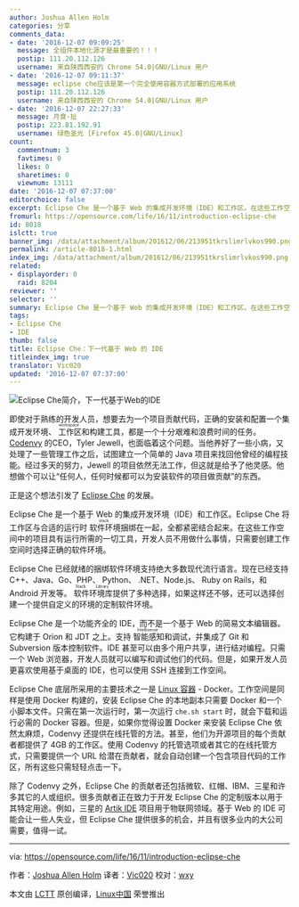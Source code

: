 ```yaml
---
author: Joshua Allen Holm
categories: 分享
comments_data:
- date: '2016-12-07 09:09:25'
  message: 全组件本地化源才是最重要的！！！
  postip: 111.20.112.126
  username: 来自陕西西安的 Chrome 54.0|GNU/Linux 用户
- date: '2016-12-07 09:11:37'
  message: eclipse che应该是第一个完全使用容器方式部署的应用系统
  postip: 111.20.112.126
  username: 来自陕西西安的 Chrome 54.0|GNU/Linux 用户
- date: '2016-12-07 22:27:33'
  message: 月食·扯
  postip: 223.81.192.91
  username: 绿色圣光 [Firefox 45.0|GNU/Linux]
count:
  commentnum: 3
  favtimes: 0
  likes: 0
  sharetimes: 0
  viewnum: 13111
date: '2016-12-07 07:37:00'
editorchoice: false
excerpt: Eclipse Che 是一个基于 Web 的集成开发环境（IDE）和工作区。在这些工作空间中的项目具有运行所需的一切工具，开发人员不用做什么事情，只需要创建工作空间时选择正确的软件环境。
fromurl: https://opensource.com/life/16/11/introduction-eclipse-che
id: 8018
islctt: true
banner_img: /data/attachment/album/201612/06/213951tkrslimrlvkos990.png
permalink: /article-8018-1.html
index_img: /data/attachment/album/201612/06/213951tkrslimrlvkos990.png.thumb.jpg
related:
- displayorder: 0
  raid: 8204
reviewer: ''
selector: ''
summary: Eclipse Che 是一个基于 Web 的集成开发环境（IDE）和工作区。在这些工作空间中的项目具有运行所需的一切工具，开发人员不用做什么事情，只需要创建工作空间时选择正确的软件环境。
tags:
- Eclipse Che
- IDE
thumb: false
title: Eclipse Che：下一代基于 Web 的 IDE
titleindex_img: true
translator: Vic020
updated: '2016-12-07 07:37:00'
---
```


![Eclipse Che简介，下一代基于Web的IDE](/data/attachment/album/201612/06/213951tkrslimrlvkos990.png "Introduction to Eclipse Che, a next-generation, web-based IDE")


即使对于熟练的开发人员，想要去为一个项目贡献代码，正确的安装和配置一个集成开发环境、<ruby> 工作区 <rp>  （ </rp> <rt>  workspace </rt> <rp>  ） </rp></ruby>和构建工具，都是一个十分艰难和浪费时间的任务。[Codenvy](http://codenvy.com/) 的CEO，Tyler Jewell，也面临着这个问题。当他养好了一些小病，又处理了一些管理工作之后，试图建立一个简单的 Java 项目来找回他曾经的编程技能。经过多天的努力，Jewell 的项目依然无法工作，但这就是给予了他灵感。他想做个可以让“任何人，任何时候都可以为安装软件的项目做贡献”的东西。


正是这个想法引发了 [Eclipse Che](http://eclipse.org/che) 的发展。


Eclipse Che 是一个基于 Web 的集成开发环境（IDE）和工作区。Eclipse Che 将工作区与合适的运行时<ruby> 软件环境 <rp>  （ </rp> <rt>  stack </rt> <rp>  ） </rp></ruby>捆绑在一起，全都紧密结合起来。在这些工作空间中的项目具有运行所需的一切工具，开发人员不用做什么事情，只需要创建工作空间时选择正确的软件环境。


Eclipse Che 已经就绪的捆绑软件环境支持绝大多数现代流行语言。现在已经支持 C++、Java、Go、PHP、 Python、 .NET、Node.js、 Ruby on Rails，和 Android 开发等。<ruby> 软件环境库 <rp>  （ </rp> <rt>  Stack Library </rt> <rp>  ） </rp></ruby>提供了多种选择，如果这样还不够，还可以选择创建一个提供自定义的环境的定制软件环境。


Eclipse Che 是一个功能齐全的 IDE，而不是一个基于 Web 的简易文本编辑器。它构建于 Orion 和 JDT 之上。支持<ruby> 智能感知 <rp>  （ </rp> <rt>  Intellisense </rt> <rp>  ） </rp></ruby>和调试，并集成了 Git 和 Subversion 版本控制软件。IDE 甚至可以由多个用户共享，进行结对编程。只需一个 Web 浏览器，开发人员就可以编写和调试他们的代码。但是，如果开发人员更喜欢使用基于桌面的 IDE，也可以使用 SSH 连接到工作空间。


Eclipse Che 底层所采用的主要技术之一是 [Linux 容器](https://opensource.com/resources/what-are-linux-containers) - Docker。工作空间是同样是使用 Docker 构建的，安装 Eclipse Che 的本地副本只需要 Docker 和一个小脚本文件。只需在第一次运行时，第一次运行 `che.sh start` 时，就会下载和运行必需的 Docker 容器。但是，如果你觉得设置 Docker 来安装 Eclipse Che 依然太麻烦，Codenvy 还提供在线托管的方法。甚至，他们为开源项目的每个贡献者都提供了 4GB 的工作区。使用 Codenvy 的托管选项或者其它的在线托管方式，只需要提供一个 URL 给潜在贡献者，就会自动创建一个包含项目代码的工作区，所有这些只需轻轻点击一下。


除了 Codenvy 之外，Eclipse Che 的贡献者还包括微软、红帽、IBM、三星和许多其它的人或组织。很多贡献者正在致力于开发 Eclipse Che 的定制版本以用于其特定用途。例如，三星的 [Artik IDE](http://eclipse.org/che/artik) 项目用于物联网领域。基于 Web 的 IDE 可能会让一些人失业，但 Eclipse Che 提供很多的机会，并且有很多业内的大公司需要，值得一试。




---


via: <https://opensource.com/life/16/11/introduction-eclipse-che>


作者：[Joshua Allen Holm](https://opensource.com/users/holmja) 译者：[Vic020](http://www.vicyu.net/) 校对：[wxy](https://github.com/wxy)


本文由 [LCTT](https://github.com/LCTT/TranslateProject) 原创编译，[Linux中国](https://linux.cn/) 荣誉推出
